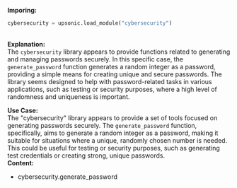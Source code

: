 <b class="custom_code_highlight_green">Imporing:</b><br>
```python
cybersecurity = upsonic.load_module("cybersecurity")
```
<br><b class="custom_code_highlight_green">Explanation:</b><br>The `cybersecurity` library appears to provide functions related to generating and managing passwords securely. In this specific case, the `generate_password` function generates a random integer as a password, providing a simple means for creating unique and secure passwords. The library seems designed to help with password-related tasks in various applications, such as testing or security purposes, where a high level of randomness and uniqueness is important.

<b class="custom_code_highlight_green">Use Case:</b><br>The "cybersecurity" library appears to provide a set of tools focused on generating passwords securely. The `generate_password` function, specifically, aims to generate a random integer as a password, making it suitable for situations where a unique, randomly chosen number is needed. This could be useful for testing or security purposes, such as generating test credentials or creating strong, unique passwords.
<br><b class="custom_code_highlight_green">Content:</b><br>
  - cybersecurity.generate_password
